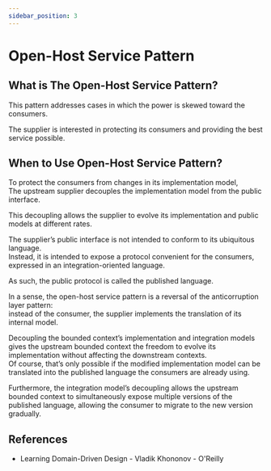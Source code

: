 ```yaml
---
sidebar_position: 3
---
```


# Open-Host Service Pattern

## What is The Open-Host Service Pattern?

This pattern addresses cases in which the power is skewed toward the consumers.

The supplier is interested in protecting its consumers and providing the best service possible.

## When to Use Open-Host Service Pattern?

To protect the consumers from changes in its implementation model,  
The upstream supplier decouples the implementation model from the public interface.

This decoupling allows the supplier to evolve its implementation and public models at different rates.

The supplier’s public interface is not intended to conform to its ubiquitous language.  
Instead, it is intended to expose a protocol convenient for the consumers, expressed in an integration-oriented language.

As such, the public protocol is called the published language.

In a sense, the open-host service pattern is a reversal of the anticorruption layer pattern:  
instead of the consumer, the supplier implements the translation of its internal model.

Decoupling the bounded context’s implementation and integration models gives the upstream bounded context the freedom to evolve its implementation without affecting the downstream contexts.  
Of course, that’s only possible if the modified implementation model can be translated into the published language the consumers are already using.

Furthermore, the integration model’s decoupling allows the upstream bounded context to simultaneously expose multiple versions of the published language, allowing the consumer to migrate to the new version gradually.

## References

- Learning Domain-Driven Design - Vladik Khononov - O'Reilly
